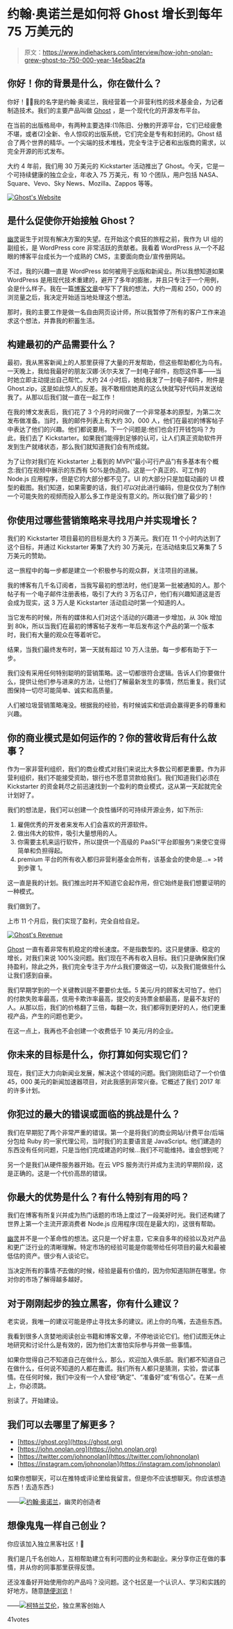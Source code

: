# 约翰·奥诺兰是如何将 Ghost 增长到每年 75 万美元的

> 原文：<https://www.indiehackers.com/interview/how-john-onolan-grew-ghost-to-750-000-year-14e5bac2fa>

## 你好！你的背景是什么，你在做什么？

你好！👋🏻我的名字是约翰·奥诺兰，我经营着一个非营利性的技术基金会，为记者制造技术。我们的主要产品叫做 [Ghost](https://ghost.org) ，是一个现代化的开源发布平台。

在当前的出版格局中，有两种主要选择:(1)陈旧、分散的开源平台，它们已经疲惫不堪，或者(2)全新、令人惊叹的出版系统，它们完全是专有和封闭的。Ghost 结合了两个世界的精华。一个尖端的技术堆栈，完全专注于记者和出版商的需求，以完全开源的形式发布。

大约 4 年前，我们用 30 万美元的 Kickstarter 活动推出了 Ghost。今天，它是一个可持续健康的独立企业，年收入 75 万美元，有 10 个团队，用户包括 NASA、Square、Vevo、Sky News、Mozilla、Zappos 等等。

[![Ghost's Website](img/bb57d7fdd3c5590607ed3b51051f4315.png)](https://ghost.org/features) 

## 是什么促使你开始接触 Ghost？

[幽灵](https://ghost.org)诞生于对现有解决方案的失望。在开始这个疯狂的旅程之前，我作为 UI 组的副组长，是 WordPress core 非常活跃的贡献者。我看着 WordPress 从一个不起眼的博客平台成长为一个成熟的 CMS，主要面向商业/宣传册网站。

不过，我的兴趣一直是 WordPress 如何被用于出版和新闻业。所以我想知道如果 WordPress 是用现代技术重建的，避开了多年的膨胀，并且只专注于一个用例，会是什么样子。我在一篇[博客文章](https://web.archive.org/web/20131215144152/http://john.onolan.org/project-ghost)中写下了我的想法，大约一周和 250，000 的浏览量之后，我决定开始适当地处理这个想法。

那时，我的主要工作是做一名自由网页设计师，所以我暂停了所有的客户工作来追求这个想法，并靠我的积蓄生活。

## 构建最初的产品需要什么？

最初，我从黑客新闻上的人那里获得了大量的开发帮助，但这些帮助都化为乌有。一天晚上，我给我最好的朋友汉娜·沃尔夫发了一封电子邮件，抱怨这件事——当时她立即主动提出自己帮忙。大约 24 小时后，她给我发了一封电子邮件，附件是 Ghost.zip，这是如此惊人的反差。我不敢相信她真的这么快就写好代码并发送给我了。从那以后我们就一直在一起工作！

在我的博文发表后，我们花了 3 个月的时间做了一个非常基本的原型，为第二次发布做准备。当时，我的邮件列表上有大约 30，000 人，他们在最初的博客帖子中表达了他们的兴趣。他们都说要用。下一个问题是:他们也会打开钱包吗？为此，我们去了 Kickstarter。如果我们能得到足够的认可，让人们真正资助软件开发到生产就绪状态，那么我们就知道我们会有所成就。

为了让你对我们在 Kickstarter 上看到的 MVP(“最小可行产品”)有多基本有个概念:我们在视频中展示的东西有 50%是伪造的。这是一个真正的、可工作的 Node.js 应用程序，但是它的大部分都不见了。UI 的大部分只是加载动画的 UI 模型的截图。我们知道，如果需要的话，我们*可以*对此进行编码，但是仅仅为了制作一个可能失败的视频而投入那么多工作是没有意义的。所以我们做了最少的！

## 你使用过哪些营销策略来寻找用户并实现增长？

我们的 Kickstarter 项目最初的目标是大约 3 万美元。我们在 11 个小时内达到了这个目标，并通过 Kickstarter 筹集了大约 30 万美元，在活动结束后又筹集了 5 万美元的赞助。

这一旅程中的每一步都是建立一个积极参与的观众群，关注项目的进展。

我的博客有几千名订阅者，当我写最初的想法时，他们是第一批被通知的人。那个帖子有一个电子邮件注册表格，吸引了大约 3 万名订户，他们有兴趣知道这是否会成为现实，这 3 万人是 Kickstarter 活动启动时第一个知道的人。

当它发布的时候，所有的媒体和人们对这个活动的兴趣进一步增加，从 30k 增加到 80k，所以当我们在最初的博客帖子发布一年后发布这个产品的第一个版本时，我们有大量的观众在等着听它。

结果，当我们最终发布时，第一天就有超过 10 万人注册。每一步都有助于下一步。

我们没有采用任何特别聪明的营销策略。这一切都很符合逻辑。告诉人们你要做什么，提供让他们参与进来的方法，让他们了解最新发生的事情，然后重复。我们试图保持一切尽可能简单、诚实和高质量。

人们被垃圾营销策略淹没。根据我的经验，有时候诚实和低调会赢得更多的尊重和兴趣。

## 你的商业模式是如何运作的？你的营收背后有什么故事？

作为一家非营利组织，我们的商业模式对我们来说比大多数公司都更重要。作为非营利组织，我们不能接受资助，银行也不愿意贷款给我们。我们知道我们必须在 Kickstarter 的资金耗尽之前迅速找到一个盈利的商业模式，这从第一天起就完全计划好了。

我们的想法是，我们可以创建一个良性循环的可持续开源业务，如下所示:

1.  雇佣优秀的开发者来发布人们会喜欢的开源软件。
2.  做出伟大的软件，吸引大量想用的人。
3.  你需要主机来运行软件，所以提供一个高级的 PaaS(“平台即服务”)来使它变得简单和负担得起。
4.  premium 平台的所有收入都归非营利基金会所有，该基金会的使命是...= >转到步骤 1。

这一直是我的计划。我们推出时并不知道它会起作用，但它始终是我们想要证明的一种模式。

我们做到了。

上市 11 个月后，我们实现了盈利，完全自给自足。

[![Ghost's Revenue](img/7313c69c390b1d8ae3cb99c52d5a7f4f.png)](https://ghost.org/about) 

[Ghost](https://ghost.org) 一直有着非常有机稳定的增长速度。不是指数型的。这只是健康、稳定的增长，对我们来说 100%没问题。我们现在不再有收入目标。我们只是确保我们保持盈利，除此之外，我们完全专注于*为什么*我们要做这一切，以及我们能做些什么让我们感到自豪。

我们早期学到的一个关键教训是不要要价太低。5 美元/月的顾客太可怕了。他们的付款失败率最高，信用卡欺诈率最高，提交的支持票金额最高，是最不友好的人。从那以后，我们的价格翻了三倍，每翻一次，我们都得到更好的人，他们更重视产品，产生的问题也更少。

在这一点上，我再也不会创建一个收费低于 10 美元/月的企业。

## 你未来的目标是什么，你打算如何实现它们？

现在，我们正大力向新闻业发展，解决这个领域的问题。我们刚刚启动了一个价值 45，000 美元的新闻加速器项目，对此我感到非常兴奋。它概述了我们 2017 年的许多计划。

## 你犯过的最大的错误或面临的挑战是什么？

我们在早期犯了两个非常严重的错误。第一个是将我们的商业网站/计费平台/后端分包给 Ruby 的一家代理公司，当时我们的主要语言是 JavaScript。他们建造的东西没有任何问题，只是当他们完成建造的时候...我们不可能维持。谁会想到呢？

另一个是我们从硬件服务器开始。在云 VPS 服务流行并成为主流的早期阶段，这是正确的。这是一个代价高昂的错误。

## 你最大的优势是什么？有什么特别有用的吗？

我们在博客有所复兴并成为热门话题的市场上度过了一段美好时光。我们还构建了世界上第一个主流开源消费者 Node.js 应用程序(现在是最大的)，这很有帮助。

[幽灵](https://ghost.org)并不是一个革命性的想法。这只是一个好主意，它来自多年的经验以及对产品和更广泛行业的清晰理解。特定市场的经验可能是你能带给任何项目的最大和最被低估的资产。很少有人谈论它。

当决定所有的事情*不*去做的时候，经验是最有价值的，因为你知道陷阱在哪里。你对你的市场了解得越多越好。

## 对于刚刚起步的独立黑客，你有什么建议？

老实说，我唯一的建议可能是停止寻找太多的建议。闭上你的鸟嘴，去造些东西。

我看到很多人贪婪地阅读创业书籍和博客文章，不停地谈论它们。他们试图无休止地研究和讨论什么是有效的，因为他们太害怕实际参与并做一些事情。

如果你觉得自己不知道自己在做什么，那么，欢迎加入俱乐部。我们都不知道自己在做什么，任何说不知道的人都在撒谎。我们所有人都只是猜测，实验，尝试事情。在任何时候，我们中没有一个人曾经“确定”、“准备好”或“有信心”。在某一点上，你必须跳。

别读了。开始建设。

## 我们可以去哪里了解更多？

*   [https://ghost.org](https://ghost.org)
*   [https://john.onolan.org](https://john.onolan.org)
*   [https://twitter.com/johnonolan](https://twitter.com/johnonolan)
*   [https://instagram.com/johnonolan](https://instagram.com/johnonolan)

如果你想聊天，可以在推特或评论里给我留言。但是你不应该想聊天。你应该想造东西！去造东西:)

——[<picture id="ember5297112" class="user-avatar ember-view user-link__avatar">![](img/82bd3bb4769a3aa1cd13889ee7c0fa91.png)</picture>约翰·奥诺兰](/johnonolan?id=TTNpIuNSsnNlltrLHqLaQMzeHxa2)，幽灵的创造者

## 想像鬼鬼一样自己创业？

你应该加入独立黑客社区！🤗

我们是几千名创始人，互相帮助建立有利可图的业务和副业。来分享你正在做的事情，并从你的同事那里获得反馈。

还没准备好开始使用你的产品吗？没问题。这个社区是一个认识人、学习和实践的好地方。随意[随便浏览](/)！

——[<picture id="ember5297117" class="user-avatar ember-view user-link__avatar">![](img/82bd3bb4769a3aa1cd13889ee7c0fa91.png)</picture>柯特兰艾伦](/csallen?id=ibTLPyjwVebnZjMGKvz6ztarnuV2)，独立黑客创始人

41votes